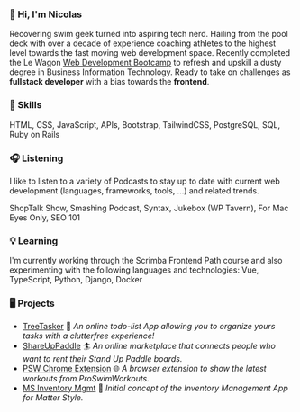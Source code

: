 ### :wave: Hi, I'm Nicolas
Recovering swim geek turned into aspiring tech nerd. Hailing from the pool deck with over a decade of experience coaching athletes to the highest level towards the fast moving web development space. Recently completed the Le Wagon [Web Development Bootcamp](https://www.lewagon.com/web-development-course) to refresh and upskill a dusty degree in Business Information Technology. Ready to take on challenges as **fullstack developer** with a bias towards the **frontend**.

### :gem: Skills
HTML, CSS, JavaScript, APIs, Bootstrap, TailwindCSS, PostgreSQL, SQL, Ruby on Rails

### :headphones: Listening
I like to listen to a variety of Podcasts to stay up to date with current web development (languages, frameworks, tools, ...) and related trends.

ShopTalk Show, Smashing Podcast, Syntax, Jukebox (WP Tavern), For Mac Eyes Only, SEO 101

### :bulb: Learning
I'm currently working through the Scrimba Frontend Path course and also experimenting with the following languages and technologies:
Vue, TypeScript, Python, Django, Docker

### :desktop_computer: Projects
- [TreeTasker](https://www.treetasker.ch/) :deciduous_tree: _An online todo-list App allowing you to organize yours tasks with a clutterfree experience!_
- [ShareUpPaddle](https://github.com/ekyburz/ShareUpPaddle) :surfer: _An online marketplace that connects people who want to rent their Stand Up Paddle boards._
- [PSW Chrome Extension](https://github.com/nicolasmesser/psw-chrome-ext) :globe_with_meridians: _A browser extension to show the latest workouts from ProSwimWorkouts._
- [MS Inventory Mgmt](https://github.com/nicolasmesser/ms-inventory-mgmt) :floppy_disk: _Initial concept of the Inventory Management App for Matter Style._
